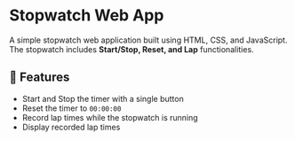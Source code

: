# Stopwatch Web App   
   
A simple stopwatch web application built using HTML, CSS, and JavaScript. The stopwatch includes **Start/Stop, Reset, and Lap** functionalities.

## 🚀 Features  
- Start and Stop the timer with a single button  
- Reset the timer to `00:00:00`   
- Record lap times while the stopwatch is running  
- Display recorded lap times  

